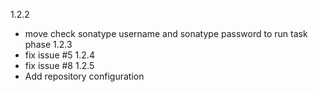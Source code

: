 1.2.2
- move check sonatype username and sonatype password to run task phase
1.2.3
- fix issue #5
1.2.4
- fix issue #8
1.2.5
- Add repository configuration
